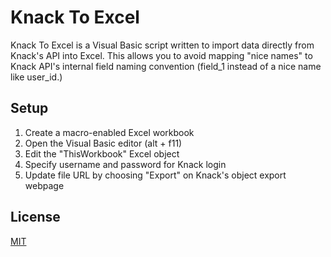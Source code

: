 # Knack To Excel

Knack To Excel is a Visual Basic script written to import data directly from Knack's API into Excel. This allows you to avoid mapping "nice names" to Knack API's internal field naming convention (field_1 instead of a nice name like user_id.)

## Setup

1. Create a macro-enabled Excel workbook
2. Open the Visual Basic editor (alt + f11)
3. Edit the "ThisWorkbook" Excel object
4. Specify username and password for Knack login
5. Update file URL by choosing "Export" on Knack's object export webpage

## License
[MIT](https://choosealicense.com/licenses/mit/)